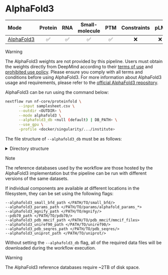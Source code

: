 # AlphaFold3

| Mode                                                                              | Protein | RNA | Small-molecule | PTM  | Constraints | pLM | MSA server | Split MSA |
| :-------------------------------------------------------------------------------- | :----: | :--: | :------------: | :--: | :--------: | :--: | :---------: | :------: |
| [AlphaFold3](https://github.com/google-deepmind/alphafold3)                       |   ✅   | ✅  |       ✅       |  ✅ |     ❌     |  ❌ |     ❌     |    ❌    |

> [!WARNING]
> The AlphaFold3 weights are not provided by this pipeline. Users must obtain the weights directly from DeepMind according to their [terms of use](https://github.com/google-deepmind/alphafold3/blob/main/WEIGHTS_TERMS_OF_USE.md) and [prohibited use policy](https://github.com/google-deepmind/alphafold3/blob/main/WEIGHTS_PROHIBITED_USE_POLICY.md). Please ensure you comply with all terms and conditions before using AlphaFold3. For more information about AlphaFold3 usage and requirements, please refer to the [official AlphaFold3 repository](https://github.com/google-deepmind/alphafold3).

AlphaFold3 can be run using the command below:

```bash
nextflow run nf-core/proteinfold \
      --input samplesheet.csv \
      --outdir <OUTDIR> \
      --mode alphafold3 \
      --alphafold3_db <null (default) | DB_PATH> \
      --use_gpu \
      -profile <docker/singularity/.../institute>
```

The file structure of `--alphafold3_db` must be as follows:

<details markdown="1">
<summary>Directory structure</summary>
```console
├── mgnify
│   └── mgy_clusters_2022_05.fa
├── mmcif_files
│   ├── 1g6g.cif
│   ├── 1go4.cif
│   └── ...
├── params
│   └── af3.bin
├── pdb_seqres
│   └── pdb_seqres_2022_09_28.fasta
├── small_bfd
│   └── bfd-first_non_consensus_sequences.fasta
├── uniprot
│   └── uniprot_all_2021_04.fa
└── uniref90
    └── uniref90_2022_05.fa
```
</details>

> [!NOTE]
> The reference databases used by the workflow are those hosted by the AlphaFold3 implementation but the pipeline can be run with different versions of the same datasets.

If individual components are available at different locations in the filesystem, they can be set using the following flags:

```console
--alphafold3_small_bfd_path </PATH/TO/small_bfd/>
--alphafold3_params_path </PATH/TO/params/alphafold_params_*>
--alphafold3_mgnify_path </PATH/TO/mgnify/>
--pdb70_path </PATH/TO/pdb70/>
--alphafold3_pdb_mmcif_path </PATH/TO/pdb_mmcif/mmcif_files>
--alphafold3_uniref90_path </PATH/TO/uniref90/>
--alphafold3_pdb_seqres_path </PATH/TO/pdb_seqres/>
--alphafold3_uniprot_path </PATH/TO/uniprot/>
```

Without setting the `--alphafold3_db` flag, all of the required data files will be downloaded during the workflow execution.

> [!WARNING]
> The AlphaFold3 reference databases require ~2TB of disk space.